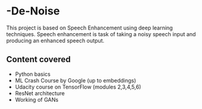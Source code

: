 # -De-Noise
This project is based on Speech Enhancement using deep learning techniques.
Speech enhancement is task of taking a noisy speech input and producing an enhanced speech output.

## Content covered

- Python basics
- ML Crash Course by Google (up to embeddings)
- Udacity course on TensorFlow (modules 2,3,4,5,6)
- ResNet architecture
- Working of GANs
